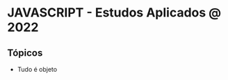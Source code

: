 # JAVASCRIPT - Estudos Aplicados @ 2022

## Tópicos

- Tudo é objeto
























<footer style=" bottom: 0;
        position: fixed;
        width: 90%;
        text-align: center;">

</footer>